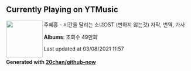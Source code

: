 ## Currently Playing on YTMusic

[<img align="left" width="100" src="https://i.ytimg.com/vi/nFG3l5zxLdM/sddefault.jpg?sqp=-oaymwEWCJADEOEBIAQqCghqEJQEGHgg6AJIWg&rs">](https://music.youtube.com/watch?v=nFG3l5zxLdM)

주혜홍 - 시간을 달리는 소녀OST (변하지 않는것) 자막, 번역, 가사

**Albums**: 조회수 49만회

Last updated at 03/08/2021 11:57

#### Generated with [20chan/github-now](https://github.com/20chan/github-now)


<!--
**20chan/20chan** is a ✨ _special_ ✨ repository because its `README.md` (this file) appears on your GitHub profile.

Here are some ideas to get you started:

- 🔭 I’m currently working on ...
- 🌱 I’m currently learning ...
- 👯 I’m looking to collaborate on ...
- 🤔 I’m looking for help with ...
- 💬 Ask me about ...
- 📫 How to reach me: ...
- 😄 Pronouns: ...
- ⚡ Fun fact: ...
-->
